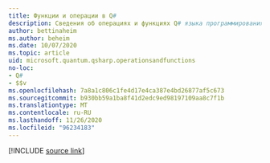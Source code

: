 ```yaml
---
title: Функции и операции в Q#
description: Сведения об операциях и функциях Q# языка программирования.
author: bettinaheim
ms.author: beheim
ms.date: 10/07/2020
ms.topic: article
uid: microsoft.quantum.qsharp.operationsandfunctions
no-loc:
- Q#
- $$v
ms.openlocfilehash: 7a8a1c806c1fe4d17e4ca387e4bd26877af5c673
ms.sourcegitcommit: b930bb59a1ba8f41d2edc9ed98197109aa8c7f1b
ms.translationtype: MT
ms.contentlocale: ru-RU
ms.lasthandoff: 11/26/2020
ms.locfileid: "96234183"
---
```

<!---
# Operations and functions in Q#
-->

[!INCLUDE [source link](~/includes/qsharp-language/Specifications/Language/4_TypeSystem/OperationsAndFunctions.md)]

